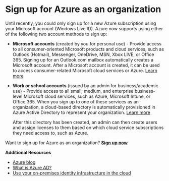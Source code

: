 <properties
    pageTitle="Sign up for Azure as an organization"
    description="Learn how you can use a work or school account to leverage the existing user accounts, policies, settings, or on-premise server deployments you already have and improve efficiency between your organization's on-premises identity infrastructure and Azure AD."
    services="active-directory"
    documentationcenter=""
    author="curtand"
    manager="femila" />
<tags
    ms.assetid="1b7f6dc2-bbdb-4aee-a615-db2f991f46ed"
    ms.service="active-directory"
    ms.workload="identity"
    ms.tgt_pltfrm="na"
    ms.devlang="na"
    ms.topic="article"
    ms.date="03/09/2017"
    wacn.date=""
    ms.author="curtand" />

# Sign up for Azure as an organization
Until recently, you could only sign up for a new Azure subscription using your Microsoft account (Windows Live ID). Azure now supports using either of the following two account methods to sign up:

- **Microsoft accounts** (created by you for personal use) - Provide access to all consumer-oriented Microsoft products and cloud services, such as Outlook (Hotmail), Messenger, OneDrive, MSN, Xbox LIVE, or Office 365. Signing up for an Outlook.com mailbox automatically creates a Microsoft account. After a Microsoft account is created, it can be used to access consumer-related Microsoft cloud services or Azure. [Learn more](http://www.microsoft.com/account/default.aspx)
- **Work or school accounts** (issued by an admin for business/academic use) - Provide access to all small, medium, and enterprise business-level Microsoft cloud services, such as Azure, Microsoft Intune, or Office 365. When you sign up to one of these services as an organization, a cloud-based directory is automatically provisioned in Azure Active Directory to represent your organization. [Learn more](/documentation/articles/active-directory-administer/)
  
    After this directory has been created, an admin can then create users and assign licenses to them based on which cloud service subscriptions they need access to, such as Azure.

Want to sign up for Azure as an organization? [**Sign up now**](/pricing/)

**Additional Resources**

- [Azure blog](https://azure.microsoft.com/blog/)
- [What is Azure AD?](/documentation/articles/active-directory-whatis/)
- [Use your on-premises identity infrastructure in the cloud](/documentation/articles/active-directory-aadconnect/)

